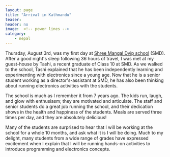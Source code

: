 ```yaml
---
layout: page
title: "Arrival in Kathmandu"
teaser:
header: no
image:	<!-- power lines -->
category:
    - nepal
---
```


Thursday, August 3rd, was my first day at [Shree Mangal Dvip school][1] (SMD). After a good night's sleep following 36 hours of travel, I was met at my guest-house by Tashi, a recent graduate of Class 10 at SMD. As we walked to the school, Tashi explained that he has been independently learning and experimenting with electronics since a young age. Now that he is a senior student working as a director's-assistant at SMD, he has also been thinking about running electronics activities with the students.

The school is much as I remember it from 7 years ago. The kids run, laugh, and glow with enthusiasm; they are motivated and articulate. The staff and senior students do a great job running the school, and their dedication shows in the health and happiness of the students. Meals are served three times per day, and they are absolutely delicious!

Many of the students are surprised to hear that I will be working at the school for a whole 10 months, and ask what it is I will be doing. Much to my delight, many students from a wide range of grades have expressed excitement when I explain that I will be running hands-on activities to introduce programming and electronics concepts.	

[1]: www.himalayanchildren.org